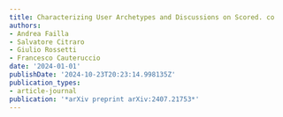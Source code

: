 ```yaml
---
title: Characterizing User Archetypes and Discussions on Scored. co
authors:
- Andrea Failla
- Salvatore Citraro
- Giulio Rossetti
- Francesco Cauteruccio
date: '2024-01-01'
publishDate: '2024-10-23T20:23:14.998135Z'
publication_types:
- article-journal
publication: '*arXiv preprint arXiv:2407.21753*'
---
```

